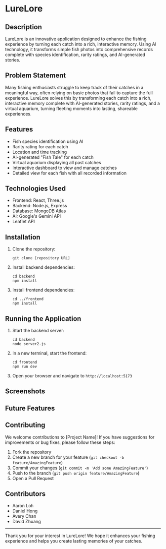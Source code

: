 # LureLore

## Description

LureLore is an innovative application designed to enhance the fishing experience by turning each catch into a rich, interactive memory. Using AI technology, it transforms simple fish photos into comprehensive records complete with species identification, rarity ratings, and AI-generated stories.

## Problem Statement

Many fishing enthusiasts struggle to keep track of their catches in a meaningful way, often relying on basic photos that fail to capture the full experience. LureLore solves this by transforming each catch into a rich, interactive memory complete with AI-generated stories, rarity ratings, and a virtual aquarium, turning fleeting moments into lasting, shareable experiences.

## Features

- Fish species identification using AI
- Rarity rating for each catch
- Location and time tracking
- AI-generated "Fish Tale" for each catch
- Virtual aquarium displaying all past catches
- Interactive dashboard to view and manage catches
- Detailed view for each fish with all recorded information

## Technologies Used

- Frontend: React, Three.js
- Backend: Node.js, Express
- Database: MongoDB Atlas
- AI: Google's Gemini API
- Leaflet API

## Installation

1. Clone the repository:
   ```
   git clone [repository URL]
   ```

2. Install backend dependencies:
   ```
   cd backend
   npm install
   ```

3. Install frontend dependencies:
   ```
   cd ../frontend
   npm install
   ```

## Running the Application

1. Start the backend server:
   ```
   cd backend
   node server2.js
   ```

2. In a new terminal, start the frontend:
   ```
   cd frontend
   npm run dev
   ```

3. Open your browser and navigate to `http://localhost:5173` 

## Screenshots



## Future Features



## Contributing

We welcome contributions to [Project Name]! If you have suggestions for improvements or bug fixes, please follow these steps:

1. Fork the repository
2. Create a new branch for your feature (`git checkout -b feature/AmazingFeature`)
3. Commit your changes (`git commit -m 'Add some AmazingFeature'`)
4. Push to the branch (`git push origin feature/AmazingFeature`)
5. Open a Pull Request

## Contributors

- Aaron Loh
- Daniel Hong
- Avery Chan
- David Zhuang

---

Thank you for your interest in LureLore! We hope it enhances your fishing experience and helps you create lasting memories of your catches.
